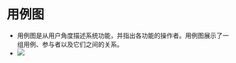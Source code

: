 # 用例图

- 用例图是从用户角度描述系统功能，并指出各功能的操作者。用例图展示了一组用例、参与者以及它们之间的关系。
- ![](https://raw.githubusercontent.com/ZanderZhao/images/master/img2019/20191015183521.jpg)

